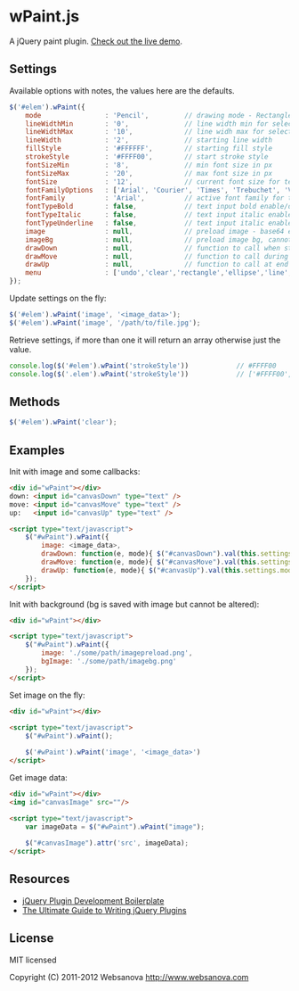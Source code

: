 # wPaint.js

A jQuery paint plugin. [Check out the live demo](http://www.websanova.com/plugins/paint/html5).


## Settings

Available options with notes, the values here are the defaults.

```javascript
$('#elem').wPaint({
    mode                : 'Pencil',         // drawing mode - Rectangle, Ellipse, Line, Pencil, Eraser
    lineWidthMin        : '0',              // line width min for select drop down
    lineWidthMax        : '10',             // line widh max for select drop down
    lineWidth           : '2',              // starting line width
    fillStyle           : '#FFFFFF',        // starting fill style
    strokeStyle         : '#FFFF00',        // start stroke style
    fontSizeMin         : '8',              // min font size in px
    fontSizeMax         : '20',             // max font size in px
    fontSize            : '12',             // current font size for text input
    fontFamilyOptions   : ['Arial', 'Courier', 'Times', 'Trebuchet', 'Verdana'],
    fontFamily          : 'Arial',          // active font family for text input
    fontTypeBold        : false,            // text input bold enable/disable
    fontTypeItalic      : false,            // text input italic enable/disable
    fontTypeUnderline   : false,            // text input italic enable/disable
    image               : null,             // preload image - base64 encoded data
    imageBg             : null,             // preload image bg, cannot be altered but saved with image
    drawDown            : null,             // function to call when start a draw
    drawMove            : null,             // function to call during a draw
    drawUp              : null,             // function to call at end of draw
    menu                : ['undo','clear','rectangle','ellipse','line','pencil','text','eraser','fillColor','lineWidth','strokeColor'] // menu items - appear in order they are set
});
```

Update settings on the fly:

```javascript
$('#elem').wPaint('image', '<image_data>');
$('#elem').wPaint('image', '/path/to/file.jpg');
```

Retrieve settings, if more than one it will return an array otherwise just the value.

```javascript
console.log($('#elem').wPaint('strokeStyle'))            // #FFFF00
console.log($('.elem').wPaint('strokeStyle'))            // ['#FFFF00', '#FFFF00']
```


## Methods

```javascript
$('#elem').wPaint('clear');
```


## Examples

Init with image and some callbacks:

```html
<div id="wPaint"></div>
down: <input id="canvasDown" type="text" />
move: <input id="canvasMove" type="text" />
up:   <input id="canvasUp" type="text" />

<script type="text/javascript">
    $("#wPaint").wPaint({
        image: <image_data>,
        drawDown: function(e, mode){ $("#canvasDown").val(this.settings.mode + ": " + e.pageX + ',' + e.pageY); },
        drawMove: function(e, mode){ $("#canvasMove").val(this.settings.mode + ": " + e.pageX + ',' + e.pageY); },
        drawUp: function(e, mode){ $("#canvasUp").val(this.settings.mode + ": " + e.pageX + ',' + e.pageY); }
    });
</script>
```

Init with background (bg is saved with image but cannot be altered):

```html
<div id="wPaint"></div>

<script type="text/javascript">
    $("#wPaint").wPaint({
        image: './some/path/imagepreload.png',
        bgImage: './some/path/imagebg.png'
    });
</script>
```

Set image on the fly:

```html
<div id="wPaint"></div>
    
<script type="text/javascript">
    $("#wPaint").wPaint();

    $('#wPaint').wPaint('image', '<image_data>')
</script>
```

Get image data:

```html
<div id="wPaint"></div>
<img id="canvasImage" src=""/>

<script type="text/javascript">
    var imageData = $("#wPaint").wPaint("image");
            
    $("#canvasImage").attr('src', imageData);
</script>
```


## Resources

* [jQuery Plugin Development Boilerplate](http://www.websanova.com/tutorials/jquery/jquery-plugin-development-boilerplate)
* [The Ultimate Guide to Writing jQuery Plugins](http://www.websanova.com/tutorials/jquery/the-ultimate-guide-to-writing-jquery-plugins)


## License

MIT licensed

Copyright (C) 2011-2012 Websanova http://www.websanova.com